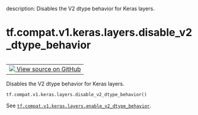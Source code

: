 description: Disables the V2 dtype behavior for Keras layers.

<div itemscope itemtype="http://developers.google.com/ReferenceObject">
<meta itemprop="name" content="tf.compat.v1.keras.layers.disable_v2_dtype_behavior" />
<meta itemprop="path" content="Stable" />
</div>

# tf.compat.v1.keras.layers.disable_v2_dtype_behavior

<!-- Insert buttons and diff -->

<table class="tfo-notebook-buttons tfo-api nocontent" align="left">
<td>
  <a target="_blank" href="https://github.com/tensorflow/tensorflow/blob/r2.4/tensorflow/python/keras/engine/base_layer_utils.py#L752-L759">
    <img src="https://www.tensorflow.org/images/GitHub-Mark-32px.png" />
    View source on GitHub
  </a>
</td>
</table>



Disables the V2 dtype behavior for Keras layers.

<pre class="devsite-click-to-copy prettyprint lang-py tfo-signature-link">
<code>tf.compat.v1.keras.layers.disable_v2_dtype_behavior()
</code></pre>



<!-- Placeholder for "Used in" -->

See <a href="../../../../../tf/compat/v1/keras/layers/enable_v2_dtype_behavior.md"><code>tf.compat.v1.keras.layers.enable_v2_dtype_behavior</code></a>.